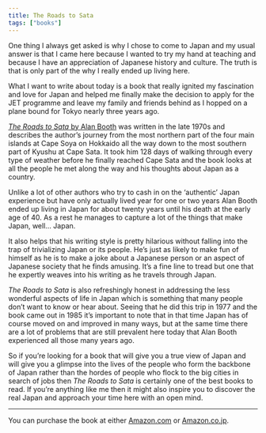 ```yaml
---
title: The Roads to Sata
tags: ["books"]
---
```

One thing I always get asked is why I chose to come to Japan and my usual answer is that I came here because I wanted to try my hand at teaching and because I have an appreciation of Japanese history and culture. The truth is that is only part of the why I really ended up living here.

What I want to write about today is a book that really ignited my fascination and love for Japan and helped me finally make the decision to apply for the JET programme and leave my family and friends behind as I hopped on a plane bound for Tokyo nearly three years ago.

[_The Roads to Sata_ by Alan Booth][1] was written in the late 1970s and describes the author’s journey from the most northern part of the four main islands at Cape Soya on Hokkaido all the way down to the most southern part of Kyushu at Cape Sata. It took him 128 days of walking through every type of weather before he finally reached Cape Sata and the book looks at all the people he met along the way and his thoughts about Japan as a country.

Unlike a lot of other authors who try to cash in on the ‘authentic’ Japan experience but have only actually lived year for one or two years Alan Booth ended up living in Japan for about twenty years until his death at the early age of 40. As a rest he manages to capture a lot of the things that make Japan, well… Japan.

It also helps that his writing style is pretty hilarious without falling into the trap of trivializing Japan or its people. He’s just as likely to make fun of himself as he is to make a joke about a Japanese person or an aspect of Japanese society that he finds amusing. It’s a fine line to tread but one that he expertly weaves into his writing as he travels through Japan.

_The Roads to Sata_ is also refreshingly honest in addressing the less wonderful aspects of life in Japan which is something that many people don’t want to know or hear about. Seeing that he did this trip in 1977 and the book came out in 1985 it’s important to note that in that time Japan has of course moved on and improved in many ways, but at the same time there are a lot of problems that are still prevalent here today that Alan Booth experienced all those many years ago.

So if you’re looking for a book that will give you a true view of Japan and will give you a glimpse into the lives of the people who form the backbone of Japan rather than the hordes of people who flock to the big cities in search of jobs then _The Roads to Sata_ is certainly one of the best books to read. If you’re anything like me then it might also inspire you to discover the real Japan and approach your time here with an open mind.

* * *

You can purchase the book at either [Amazon.com][2] or [Amazon.co.jp][3].

 [1]: http://www.goodreads.com/book/show/171242.The_Roads_to_Sata
 [2]: http://a.co/34FV9M1
 [3]: http://www.amazon.co.jp/dp/1568361874